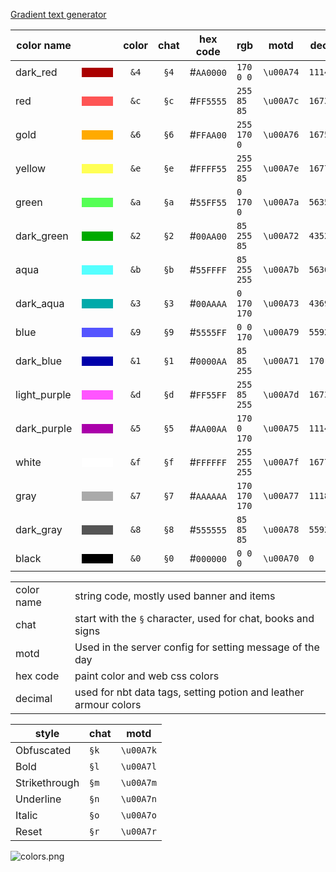 [Gradient text generator](https://www.birdflop.com/resources/rgb/)

| color name   |                                                                         | color | chat | hex code  | rgb           | motd      | decimal    |
|--------------|-------------------------------------------------------------------------|:-----:|:----:|-----------|---------------|-----------|------------|
| dark_red     | <div style="background-color: #AA0000;width: 50px;height: 15px;"></div> | `&4`  | `§4` | #`AA0000` | `170 0 0`     | `\u00A74` | `11141120` |
| red          | <div style="background-color: #FE5555;width: 50px;height: 15px;"></div> | `&c`  | `§c` | #`FF5555` | `255 85 85`   | `\u00A7c` | `16733525` |
| gold         | <div style="background-color: #FFAA00;width: 50px;height: 15px;"></div> | `&6`  | `§6` | #`FFAA00` | `255 170 0`   | `\u00A76` | `16755200` |
| yellow       | <div style="background-color: #FFFF55;width: 50px;height: 15px;"></div> | `&e`  | `§e` | #`FFFF55` | `255 255 85`  | `\u00A7e` | `16777045` |
| green        | <div style="background-color: #55FF55;width: 50px;height: 15px;"></div> | `&a`  | `§a` | #`55FF55` | `0 170 0`     | `\u00A7a` | `5635925`  |
| dark_green   | <div style="background-color: #00AA00;width: 50px;height: 15px;"></div> | `&2`  | `§2` | #`00AA00` | `85 255 85`   | `\u00A72` | `43520`    |
| aqua         | <div style="background-color: #55FFFF;width: 50px;height: 15px;"></div> | `&b`  | `§b` | #`55FFFF` | `85 255 255`  | `\u00A7b` | `5636095`  |
| dark_aqua    | <div style="background-color: #00AAAA;width: 50px;height: 15px;"></div> | `&3`  | `§3` | #`00AAAA` | `0 170 170`   | `\u00A73` | `43690`    |
| blue         | <div style="background-color: #5555FF;width: 50px;height: 15px;"></div> | `&9`  | `§9` | #`5555FF` | `0 0 170`     | `\u00A79` | `5592575`  |
| dark_blue    | <div style="background-color: #0000AA;width: 50px;height: 15px;"></div> | `&1`  | `§1` | #`0000AA` | `85 85 255`   | `\u00A71` | `170`      |
| light_purple | <div style="background-color: #FF55FF;width: 50px;height: 15px;"></div> | `&d`  | `§d` | #`FF55FF` | `255 85 255`  | `\u00A7d` | `16733695` |
| dark_purple  | <div style="background-color: #AA00AA;width: 50px;height: 15px;"></div> | `&5`  | `§5` | #`AA00AA` | `170 0 170`   | `\u00A75` | `11141290` |
| white        | <div style="background-color: #FFFFFF;width: 50px;height: 15px;"></div> | `&f`  | `§f` | #`FFFFFF` | `255 255 255` | `\u00A7f` | `16777215` |
| gray         | <div style="background-color: #AAAAAA;width: 50px;height: 15px;"></div> | `&7`  | `§7` | #`AAAAAA` | `170 170 170` | `\u00A77` | `11184810` |
| dark_gray    | <div style="background-color: #555555;width: 50px;height: 15px;"></div> | `&8`  | `§8` | #`555555` | `85 85 85`    | `\u00A78` | `5592405`  |
| black        | <div style="background-color: #000000;width: 50px;height: 15px;"></div> | `&0`  | `§0` | #`000000` | `0 0 0`       | `\u00A70` | `0`        |

|            |                                                                  |
|------------|------------------------------------------------------------------|
| color name | string code, mostly used banner and items                        |
| chat       | start with the `§` character, used for chat, books and signs     |
| motd       | Used in the server config for setting message of the day         |
| hex code   | paint color and web css colors                                   |
| decimal    | used for nbt data tags, setting potion and leather armour colors |

| style         | chat   | motd      |
|---------------|--------|-----------|
| Obfuscated    | `§k`   | `\u00A7k` |
| Bold          | `§l`   | `\u00A7l` |
| Strikethrough | `§m`   | `\u00A7m` |
| Underline     | `§n`   | `\u00A7n` |
| Italic        | `§o`   | `\u00A7o` |
| Reset         | `§r`   | `\u00A7r` |

![colors.png](Other/Minecraft/colors.png)

